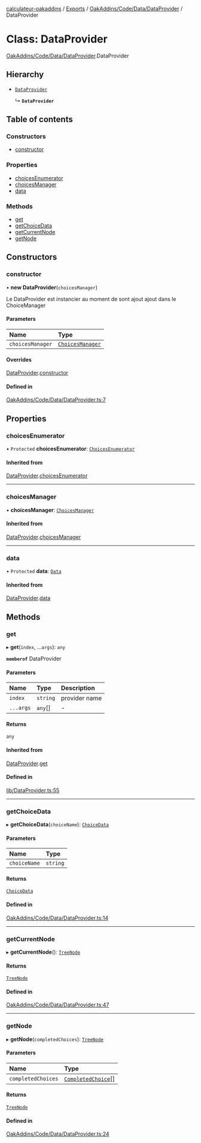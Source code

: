 [calculateur-oakaddins](../README.md) / [Exports](../modules.md) / [OakAddins/Code/Data/DataProvider](../modules/oakaddins_code_data_dataprovider.md) / DataProvider

# Class: DataProvider

[OakAddins/Code/Data/DataProvider](../modules/oakaddins_code_data_dataprovider.md).DataProvider

## Hierarchy

- [`DataProvider`](lib_dataprovider.dataprovider.md)

  ↳ **`DataProvider`**

## Table of contents

### Constructors

- [constructor](oakaddins_code_data_dataprovider.dataprovider.md#constructor)

### Properties

- [choicesEnumerator](oakaddins_code_data_dataprovider.dataprovider.md#choicesenumerator)
- [choicesManager](oakaddins_code_data_dataprovider.dataprovider.md#choicesmanager)
- [data](oakaddins_code_data_dataprovider.dataprovider.md#data)

### Methods

- [get](oakaddins_code_data_dataprovider.dataprovider.md#get)
- [getChoiceData](oakaddins_code_data_dataprovider.dataprovider.md#getchoicedata)
- [getCurrentNode](oakaddins_code_data_dataprovider.dataprovider.md#getcurrentnode)
- [getNode](oakaddins_code_data_dataprovider.dataprovider.md#getnode)

## Constructors

### constructor

• **new DataProvider**(`choicesManager`)

Le DataProvider est instancier au moment de sont ajout ajout dans le ChoiceManager

#### Parameters

| Name | Type |
| :------ | :------ |
| `choicesManager` | [`ChoicesManager`](lib_choicesmanagement_choicesmanager.choicesmanager.md) |

#### Overrides

[DataProvider](lib_dataprovider.dataprovider.md).[constructor](lib_dataprovider.dataprovider.md#constructor)

#### Defined in

[OakAddins/Code/Data/DataProvider.ts:7](https://github.com/P0ulpy/Configurateur-OakAddins/blob/6c35e95/src/OakAddins/Code/Data/DataProvider.ts#L7)

## Properties

### choicesEnumerator

• `Protected` **choicesEnumerator**: [`ChoicesEnumerator`](lib_choicesmanagement_choicesenumerator.choicesenumerator.md)

#### Inherited from

[DataProvider](lib_dataprovider.dataprovider.md).[choicesEnumerator](lib_dataprovider.dataprovider.md#choicesenumerator)

___

### choicesManager

• **choicesManager**: [`ChoicesManager`](lib_choicesmanagement_choicesmanager.choicesmanager.md)

#### Inherited from

[DataProvider](lib_dataprovider.dataprovider.md).[choicesManager](lib_dataprovider.dataprovider.md#choicesmanager)

___

### data

• `Protected` **data**: [`Data`](../modules/lib_configurator.md#data)

#### Inherited from

[DataProvider](lib_dataprovider.dataprovider.md).[data](lib_dataprovider.dataprovider.md#data)

## Methods

### get

▸ **get**(`index`, ...`args`): `any`

**`memberof`** DataProvider

#### Parameters

| Name | Type | Description |
| :------ | :------ | :------ |
| `index` | `string` | provider name |
| `...args` | `any`[] | - |

#### Returns

`any`

#### Inherited from

[DataProvider](lib_dataprovider.dataprovider.md).[get](lib_dataprovider.dataprovider.md#get)

#### Defined in

[lib/DataProvider.ts:55](https://github.com/P0ulpy/Configurateur-OakAddins/blob/6c35e95/src/lib/DataProvider.ts#L55)

___

### getChoiceData

▸ **getChoiceData**(`choiceName`): [`ChoiceData`](../modules/oakaddins_code_data_dataparser.md#choicedata)

#### Parameters

| Name | Type |
| :------ | :------ |
| `choiceName` | `string` |

#### Returns

[`ChoiceData`](../modules/oakaddins_code_data_dataparser.md#choicedata)

#### Defined in

[OakAddins/Code/Data/DataProvider.ts:14](https://github.com/P0ulpy/Configurateur-OakAddins/blob/6c35e95/src/OakAddins/Code/Data/DataProvider.ts#L14)

___

### getCurrentNode

▸ **getCurrentNode**(): [`TreeNode`](../modules/oakaddins_code_data_dataparser.md#treenode)

#### Returns

[`TreeNode`](../modules/oakaddins_code_data_dataparser.md#treenode)

#### Defined in

[OakAddins/Code/Data/DataProvider.ts:47](https://github.com/P0ulpy/Configurateur-OakAddins/blob/6c35e95/src/OakAddins/Code/Data/DataProvider.ts#L47)

___

### getNode

▸ **getNode**(`completedChoices`): [`TreeNode`](../modules/oakaddins_code_data_dataparser.md#treenode)

#### Parameters

| Name | Type |
| :------ | :------ |
| `completedChoices` | [`CompletedChoice`](../modules/lib_choicesmanagement_choicesenumerator.md#completedchoice)[] |

#### Returns

[`TreeNode`](../modules/oakaddins_code_data_dataparser.md#treenode)

#### Defined in

[OakAddins/Code/Data/DataProvider.ts:24](https://github.com/P0ulpy/Configurateur-OakAddins/blob/6c35e95/src/OakAddins/Code/Data/DataProvider.ts#L24)
